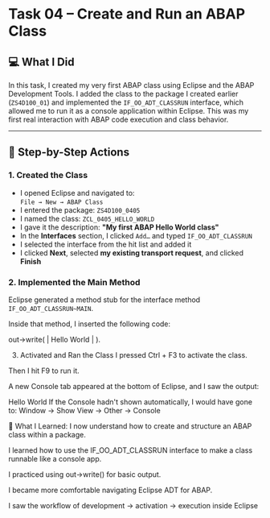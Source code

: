 # Task 04 – Create and Run an ABAP Class

## 💻 What I Did

In this task, I created my very first ABAP class using Eclipse and the ABAP Development Tools. I added the class to the package I created earlier (`ZS4D100_01`) and implemented the `IF_OO_ADT_CLASSRUN` interface, which allowed me to run it as a console application within Eclipse. This was my first real interaction with ABAP code execution and class behavior.

---

## 🔧 Step-by-Step Actions

### 1. Created the Class

- I opened Eclipse and navigated to:  
  `File → New → ABAP Class`
- I entered the package: `ZS4D100_0405`
- I named the class: `ZCL_0405_HELLO_WORLD`
- I gave it the description: **"My first ABAP Hello World class"**
- In the **Interfaces** section, I clicked `Add…` and typed `IF_OO_ADT_CLASSRUN`
- I selected the interface from the hit list and added it
- I clicked **Next**, selected **my existing transport request**, and clicked **Finish**

### 2. Implemented the Main Method

Eclipse generated a method stub for the interface method `IF_OO_ADT_CLASSRUN~MAIN`.

Inside that method, I inserted the following code:

out->write( | Hello World | ).

3. Activated and Ran the Class
I pressed Ctrl + F3 to activate the class.

Then I hit F9 to run it.

A new Console tab appeared at the bottom of Eclipse, and I saw the output:

Hello World
If the Console hadn't shown automatically, I would have gone to:
Window → Show View → Other → Console


🧠 What I Learned:
I now understand how to create and structure an ABAP class within a package.

I learned how to use the IF_OO_ADT_CLASSRUN interface to make a class runnable like a console app.

I practiced using out->write() for basic output.

I became more comfortable navigating Eclipse ADT for ABAP.

I saw the workflow of development → activation → execution inside Eclipse
